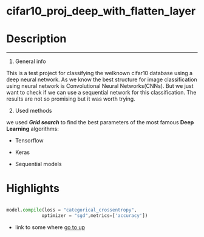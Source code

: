 # cifar10_proj_deep_with_flatten_layer

<h1 id= "top doc"> Description </h1>

---




1. General info

This is a test project for classifying the welknown cifar10 database using a deep neural network. As we know the best structure for image classification using neural network is Convolutional Neural Networks(CNNs). But we just want to check if we can use a sequential network for this classification. The results are not so promising but it was worth trying.   

2. Used methods

we used ***Grid search*** to find the best parameters of the most famous **Deep Learning** algorithms:

- Tensorflow

- Keras

- Sequential models



# Highlights



 ```python

model.compile(loss = "categorical_crossentropy",
              optimizer = "sgd",metrics=['accuracy'])

 ```





- link to some where <a href= "#top doc"> go to up </a>

